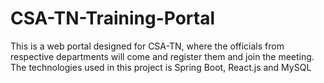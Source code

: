 # CSA-TN-Training-Portal
This is a web portal designed for CSA-TN, where the officials from respective departments will come and register them and join the meeting. The technologies used in this project is Spring Boot, React.js and MySQL
